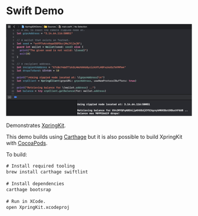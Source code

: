 # Swift Demo

<img src="swift-xrp-demo.png" alt="Screenshot of the Xpring SDK Demo"/>

Demonstrates [XpringKit](http://github.com/xpring-eng/xpringkit). 

This demo builds using [Carthage](https://github.com/Carthage/Carthage) but it is also possible to build XpringKit with [CocoaPods](https://cocoapods.org/).

To build:
```shell
# Install required tooling
brew install carthage swiftlint

# Install dependencies
carthage bootsrap

# Run in XCode.
open XpringKit.xcodeproj
```

